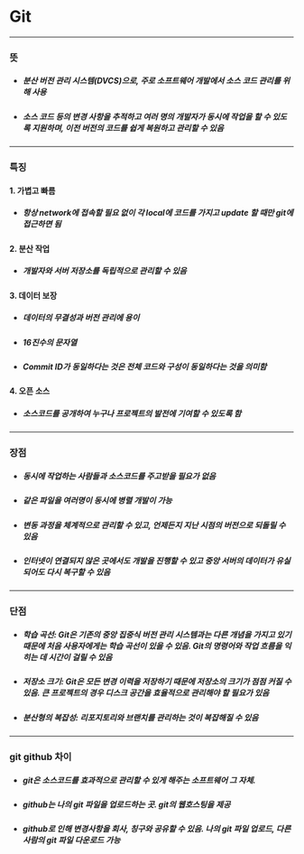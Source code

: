 # Git
---
### 뜻
* ##### 분산 버전 관리 시스템(DVCS)으로, 주로 소프트웨어 개발에서 소스 코드 관리를 위해 사용 
* ##### 소스 코드 등의 변경 사항을 추적하고 여러 명의 개발자가 동시에 작업을 할 수 있도록 지원하며, 이전 버전의 코드를 쉽게 복원하고 관리할 수 있음
---
### 특징
#### 1. 가볍고 빠름
* ##### 항상 network에 접속할 필요 없이 각 local에 코드를 가지고 update 할 때만 git에 접근하면 됨
#### 2. 분산 작업
* ##### 개발자와 서버 저장소를 독립적으로 관리할 수 있음
#### 3. 데이터 보장
* ##### 데이터의 무결성과 버전 관리에 용이
* ##### 16진수의 문자열
* ##### Commit ID가 동일하다는 것은 전체 코드와 구성이 동일하다는 것을 의미함
#### 4. 오픈 소스
* ##### 소스코드를 공개하여 누구나 프로젝트의 발전에 기여할 수 있도록 함
---
### 장점
* ##### 동시에 작업하는 사람들과 소스코드를 주고받을 필요가 없음
* ##### 같은 파일을 여러명이 동시에 병렬 개발이 가능
* ##### 변동 과정을 체계적으로 관리할 수 있고, 언제든지 지난 시점의 버전으로 되돌릴 수 있음
* ##### 인터넷이 연결되지 않은 곳에서도 개발을 진행할 수 있고 중앙 서버의 데이터가 유실되어도 다시 복구할 수 있음
---
### 단점
* ##### 학습 곡선: Git은 기존의 중앙 집중식 버전 관리 시스템과는 다른 개념을 가지고 있기 때문에 처음 사용자에게는 학습 곡선이 있을 수 있음. Git의 명령어와 작업 흐름을 익히는 데 시간이 걸릴 수 있음
* ##### 저장소 크기: Git은 모든 변경 이력을 저장하기 때문에 저장소의 크기가 점점 커질 수 있음. 큰 프로젝트의 경우 디스크 공간을 효율적으로 관리해야 할 필요가 있음
* ##### 분산형의 복잡성: 리포지토리와 브랜치를 관리하는 것이 복잡해질 수 있음
---
### git github 차이
* ##### git은 소스코드를 효과적으로 관리할 수 있게 해주는 소프트웨어 그 자체.
* ##### github는 나의 git 파일을 업로드하는 곳. git의 웹호스팅을 제공
* ##### github로 인해 변경사항을 회사, 칭구와 공유할 수 있음. 나의 git 파일 업로드, 다른 사람의 git 파일 다운로드 가능